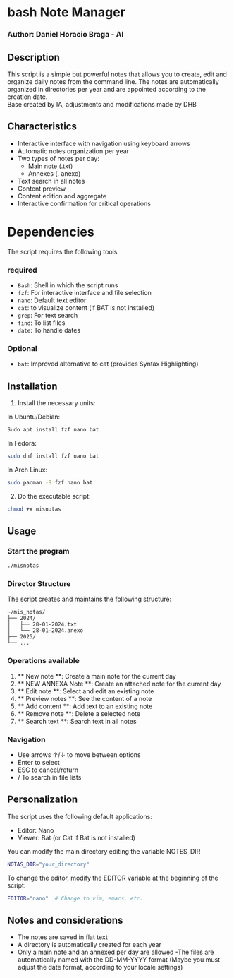 # bash Note Manager
### Author: Daniel Horacio Braga - AI
## Description
This script is a simple but powerful notes that allows you to create, edit and organize daily notes from the command line. The notes are automatically organized in directories per year and are appointed according to the creation date.  
Base created by IA, adjustments and modifications made by DHB

## Characteristics
- Interactive interface with navigation using keyboard arrows
- Automatic notes organization per year
- Two types of notes per day:
  - Main note (.txt)
  - Annexes (. anexo)
- Text search in all notes
- Content preview
- Content edition and aggregate
- Interactive confirmation for critical operations

# Dependencies
The script requires the following tools:

### required
- `Bash`: Shell in which the script runs
- `fzf`: For interactive interface and file selection
- `nano`: Default text editor
- `cat`: to visualize content (if BAT is not installed)
- `grep`: For text search
- `find`: To list files
- `date`: To handle dates

### Optional
- `bat`: Improved alternative to cat (provides Syntax Highlighting)

## Installation

1. Install the necessary units:

In Ubuntu/Debian:
```bash
Sudo apt install fzf nano bat
```

In Fedora:
```bash
sudo dnf install fzf nano bat
```

In Arch Linux:
```bash
sudo pacman -S fzf nano bat
```

2. Do the executable script:
```bash
chmod +x misnotas
```

## Usage

### Start the program
```bash
./misnotas
```

### Director Structure
The script creates and maintains the following structure:
```
~/mis_notas/
├── 2024/
│   ├── 28-01-2024.txt
│   └── 28-01-2024.anexo
├── 2025/
└── ...
```

### Operations available
1. ** New note **: Create a main note for the current day
2. ** NEW ANNEXA Note **: Create an attached note for the current day
3. ** Edit note **: Select and edit an existing note
4. ** Preview notes **: See the content of a note
5. ** Add content **: Add text to an existing note
6. ** Remove note **: Delete a selected note
7. ** Search text **: Search text in all notes

### Navigation
- Use arrows ↑/↓ to move between options
- Enter to select
- ESC to cancel/return
- / To search in file lists

## Personalization

The script uses the following default applications:
- Editor: Nano
- Viewer: Bat (or Cat if Bat is not installed)

You can modify the main directory editing the variable NOTES_DIR
```bash
NOTAS_DIR="your_directory"
```
To change the editor, modify the EDITOR variable at the beginning of the script:
```bash
EDITOR="nano"  # Change to vim, emacs, etc.
```

## Notes and considerations
- The notes are saved in flat text
- A directory is automatically created for each year
- Only a main note and an annexed per day are allowed
-The files are automatically named with the DD-MM-YYYY format (Maybe you must adjust the date format, according to your locale settings)



